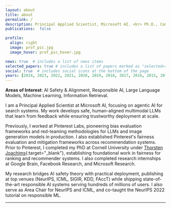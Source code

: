 ```yaml
---
layout: about
title: about
permalink: /
description: Principal Applied Scientist, Microsoft AI. <br> Ph.D., Computer Science, Cornell University. <br> <a href='/assets/pdf/Resume_AshudeepSingh.pdf'>R&eacute;sum&eacute;</a> &middot; <a href='/assets/pdf/CV_AshudeepSingh.pdf'>CV</a>
publications:  false

profile:
  align: right
  image: prof_pic.jpg
  image_hover: prof_pic_hover.jpg

news: true  # includes a list of news items
selected_papers: true # includes a list of papers marked as "selected={true}"
social: true  # includes social icons at the bottom of the page
years: [2024, 2023, 2022, 2021, 2020, 2019, 2018, 2017, 2016, 2015, 2014, 2013]
---
```

  **Areas of Interest**: AI Safety & Alignment, Responsible AI, Large Language Models, Machine Learning, Information Retrieval.
  
  I am a Principal Applied Scientist at Microsoft AI, focusing on agentic AI for search systems. My work develops safe, human-aligned multimodal LLMs that learn from feedback while ensuring trustworthy deployment at scale.
  
  Previously, I worked at Pinterest Labs, pioneering bias evaluation frameworks and red-teaming methodologies for LLMs and image generation models in production. I also established Pinterest's fairness evaluation and mitigation frameworks across recommendation systems. Prior to Pinterest, I completed my PhD at Cornell University under [Thorsten Joachims](http://www.cs.cornell.edu/people/tj/){:target="\_blank"}, establishing foundational work in fairness for ranking and recommender systems. I also completed research internships at Google Brain, Facebook Research, and Microsoft Research.

  My research bridges AI safety theory with practical deployment, publishing at top venues (NeurIPS, ICML, SIGIR, KDD, FAccT) while shipping state-of-the-art responsible AI systems serving hundreds of millions of users. I also serve as Area Chair for NeurIPS and ICML, and co-taught the NeurIPS 2022 tutorial on responsible ML. 

<!-- 
  **Areas of Interest**: Machine Learning, Responsible AI, Ranking & Recommender systems, Information Retrieval, AI Safety.
  
  I am an Applied Scientist at Microsoft AI, where I focus on applied research in search, recommendation, and other user interaction systems. My work emphasizes the development of practical multimodal deep neural networks that learn from human interactions and leverage LLMs, VLMs, and Generative AI. I am also passionate about Responsible AI, aiming to ensure fairness and safety for diverse user communities.

  Prior to joining Microsoft, I was an Applied Scientist at Pinterest Labs, specializing in Responsible AI and machine learning fairness. My work at Pinterest focused on developing AI and ML systems that balanced user value with fairness and safety for all stakeholders.
    
  I completed my PhD in Computer Science at Cornell University in 2021 where I was advised by [Thorsten Joachims](http://www.cs.cornell.edu/people/tj/){:target="\_blank"}. My PhD thesis focused on building machine learning models and algorithms to **learn from interactive user feedback** in user-facing platforms such as search and recommendation. I developed a notion of fairness in recommender and ranking systems to ensure fairness to users and creators/producers. 

  During my PhD, I was fortunate to have [Solon Barocas](http://solon.barocas.org/), [Karthik Sridharan](https://www.cs.cornell.edu/~sridharan/){:target="\_blank"}, and [David Mimno](https://mimno.infosci.cornell.edu/){:target="\_blank"} on my dissertation committee. I also completed internships at Google Brain, Facebook Research, and Microsoft Research (NYC and Montreal), where I had the opportunity to collaborate closely with [Alex Beutel](http://alexbeutel.com/), [Fernando Diaz](https://841.io/), [Khalid El-Arini](http://www.khalidelarini.com/), [John Langford](https://www.microsoft.com/en-us/research/people/jcl/). Previously, I was an undergraduate student at the Indian Institute of Technology (IIT) Kanpur and also spent a summer doing NLP research at Carnegie Mellon University. 
  
  You can find more information on my [resume](/assets/pdf/Resume_AshudeepSingh.pdf) and [CV](/assets/pdf/CV_AshudeepSingh.pdf). -->

---

